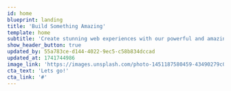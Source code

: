 ```yaml
---
id: home
blueprint: landing
title: 'Build Something Amazing'
template: home
subtitle: 'Create stunning web experiences with our powerful and amazing platform. Start your journey today and transform your ideas into reality.'
show_header_button: true
updated_by: 55a783ce-d144-4022-9ec5-c58b834dccad
updated_at: 1741744986
image_link: 'https://images.unsplash.com/photo-1451187580459-43490279c0fa?auto=format&fit=crop&q=80'
cta_text: 'Lets go!'
cta_link: '#'
---
```

